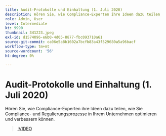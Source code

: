 ```yaml
---
title: Audit-Protokolle und Einhaltung (1. Juli 2020)
description: Hören Sie, wie Compliance-Experten ihre Ideen dazu teilen, wie Sie Compliance- und Regulierungsprozesse in Ihrem Unternehmen optimieren und verbessern können.
role: Admin, User
level: Intermediate
kt: 9990
thumbnail: 341223.jpeg
exl-id: d1574096-e6b0-4d05-8877-fbc093710a61
source-git-commit: ca06e5a8b1602a7bcfb83a43f529680a5a96bacf
workflow-type: tm+mt
source-wordcount: '56'
ht-degree: 0%

---
```


# Audit-Protokolle und Einhaltung (1. Juli 2020)

Hören Sie, wie Compliance-Experten ihre Ideen dazu teilen, wie Sie Compliance- und Regulierungsprozesse in Ihrem Unternehmen optimieren und verbessern können.

>[!VIDEO](https://video.tv.adobe.com/v/341223/?quality=12&learn=on)
